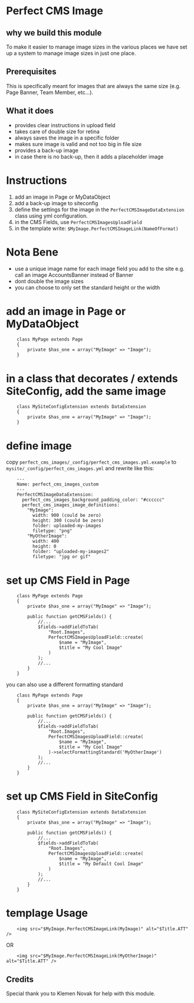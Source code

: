 Perfect CMS Image
================

why we build this module
------------
To make it easier to manage image sizes in the various places we have set up a system to manage image sizes in just one place.

Prerequisites
-------------
This is specifically meant for images that are always the same size (e.g. Page Banner, Team Member, etc...).

What it does
-------------
 * provides clear instructions in upload field
 * takes care of double size for retina
 * always saves the image in a specific folder
 * makes sure image is valid and not too big in file size
 * provides a back-up image
 * in case there is no back-up, then it adds a placeholder image


# Instructions

  1. add an image in Page or MyDataObject
  2. add a back-up image to siteconfig
  3. define the settings for the image in the `PerfectCMSImageDataExtension` class using yml configuration.
  4. in the CMS Fields, use `PerfectCMSImagesUploadField`
  5. in the template write: `$MyImage.PerfectCMSImageLink(NameOfFormat)`

# Nota Bene

 * use a unique image name for each image field you add to the site
   e.g. call an image AccountsBanner instead of Banner
 * dont double the image sizes
 * you can choose to only set the standard height or the width

# add an image in Page or MyDataObject

```
    class MyPage extends Page
    {
        private $has_one = array("MyImage" => "Image");
    }
```

# in a class that decorates / extends SiteConfig, add the same image

```
    class MySiteConfigExtension extends DataExtension
    {
        private $has_one = array("MyImage" => "Image");
    }
```

# define image

copy `perfect_cms_images/_config/perfect_cms_images.yml.example`
to `mysite/_config/perfect_cms_images.yml`
and rewrite like this:

```
    ---
    Name: perfect_cms_images_custom
    ---
    PerfectCMSImageDataExtension:
      perfect_cms_images_background_padding_color: "#cccccc"
      perfect_cms_images_image_definitions:
        "MyImage":
          width: 900 (could be zero)
          height: 300 (could be zero)
          folder: uploaded-my-images
          filetype: "png"
        "MyOtherImage":
          width: 400
          height: 0
          folder: "uploaded-my-images2"
          filetype: "jpg or gif"
```

# set up CMS Field in Page


```
    class MyPage extends Page
    {
        private $has_one = array("MyImage" => "Image");

        public function getCMSFields() {
            //...
            $fields->addFieldToTab(
                "Root.Images",
                PerfectCMSImagesUploadField::create(
                    $name = "MyImage",
                    $title = "My Cool Image"
                )
            );
            //...
        }
    }
```

you can also use a different formatting standard


```
    class MyPage extends Page
    {
        private $has_one = array("MyImage" => "Image");

        public function getCMSFields() {
            //...
            $fields->addFieldToTab(
                "Root.Images",
                PerfectCMSImagesUploadField::create(
                    $name = "MyImage",
                    $title = "My Cool Image"
                )->selectFormattingStandard('MyOtherImage')
            );
            //...
        }
    }
```

# set up CMS Field in SiteConfig


```
    class MySiteConfigExtension extends DataExtension
    {
        private $has_one = array("MyImage" => "Image");

        public function getCMSFields() {
            //...
            $fields->addFieldToTab(
                "Root.Images",
                PerfectCMSImagesUploadField::create(
                    $name = "MyImage",
                    $title = "My Default Cool Image"
                )
            );
            //...
        }
    }
```


# templage Usage

```
    <img src="$MyImage.PerfectCMSImageLink(MyImage)" alt="$Title.ATT" />
```

OR

```
    <img src="$MyImage.PerfectCMSImageLink(MyOtherImage)" alt="$Title.ATT" />
```

Credits
------------

Special thank you to Klemen Novak for help with this module.
